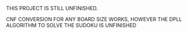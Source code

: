 THIS PROJECT IS STILL UNFINISHED.

CNF CONVERSION FOR ANY BOARD SIZE WORKS, HOWEVER THE DPLL ALGORITHM TO SOLVE THE SUDOKU IS UNFINISHED